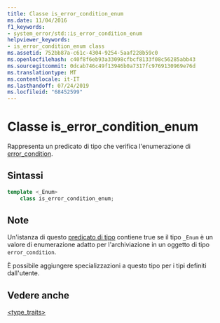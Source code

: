 ```yaml
---
title: Classe is_error_condition_enum
ms.date: 11/04/2016
f1_keywords:
- system_error/std::is_error_condition_enum
helpviewer_keywords:
- is_error_condition_enum class
ms.assetid: 752bb87a-c61c-4304-9254-5aaf228b59c0
ms.openlocfilehash: c40f8f6eb93a33098cfbcf8133f08c56285abb43
ms.sourcegitcommit: 0dcab746c49f13946b0a7317fc9769130969e76d
ms.translationtype: MT
ms.contentlocale: it-IT
ms.lasthandoff: 07/24/2019
ms.locfileid: "68452599"
---
```

# <a name="iserrorconditionenum-class"></a>Classe is_error_condition_enum

Rappresenta un predicato di tipo che verifica l'enumerazione di [error_condition](../standard-library/error-condition-class.md).

## <a name="syntax"></a>Sintassi

```cpp
template <_Enum>
    class is_error_condition_enum;
```

## <a name="remarks"></a>Note

Un'istanza di questo [predicato di tipo](../standard-library/type-traits.md) contiene true se il tipo `_Enum` è un valore di enumerazione adatto per l'archiviazione in un oggetto di tipo `error_condition`.

È possibile aggiungere specializzazioni a questo tipo per i tipi definiti dall'utente.

## <a name="see-also"></a>Vedere anche

[<type_traits>](../standard-library/type-traits.md)
